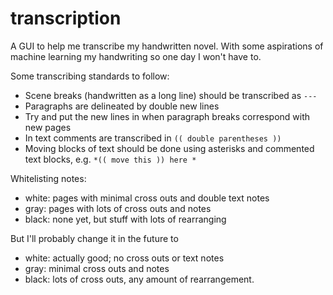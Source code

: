 # transcription

A GUI to help me transcribe my handwritten novel. With some aspirations of machine learning my handwriting so one day I won't have to. 

Some transcribing standards to follow:

- Scene breaks (handwritten as a long line) should be transcribed as ```---```
- Paragraphs are delineated by double new lines
- Try and put the new lines in when paragraph breaks correspond with new pages
- In text comments are transcribed in ``` (( double parentheses )) ```
- Moving blocks of text should be done using asterisks and commented text blocks, e.g. ```*(( move this )) here *```

Whitelisting notes: 

- white: pages with minimal cross outs and double text notes
- gray: pages with lots of cross outs and notes
- black: none yet, but stuff with lots of rearranging 

But I'll probably change it in the future to 
- white: actually good; no cross outs or text notes
- gray: minimal cross outs and notes
- black: lots of cross outs, any amount of rearrangement. 
